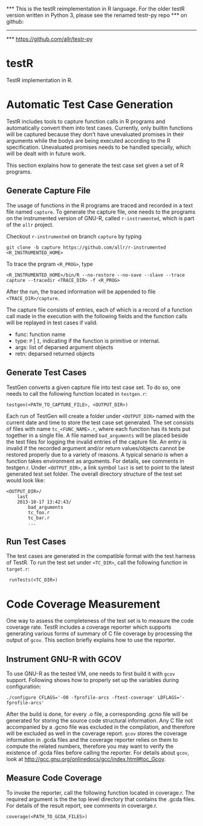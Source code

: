 *** This is the testR reimplementation in R language. For the older testR version written in Python 3, please see the renamed testr-py repo
*** on github:
***
*** https://github.com/allr/testr-py

testR
=====

TestR implementation in R. 


Automatic Test Case Generation
==============================

TestR includes tools to capture function calls in R programs and automatically convert them into test cases. Currently, only builtin functions
will be captured because they don't have unevaluated promises in their arguments while the bodys are being executed according to the R 
specification. Unevaluated promises needs to be handled specially, which will be dealt with in future work.

This section explains how to generate the test case set given a set of R programs.


Generate Capture File
---------------------

The usage of functions in the R programs are traced and recorded in a text file named `capture`. To generate the capture file, one needs to the
programs on the instrumented version of GNU-R, called `r-instrumented`, which is part of the `allr` project.

Checkout `r-instrumented` on branch `capture` by typing

    git clone -b capture https://github.com/allr/r-instrumented <R_INSTRUMENTED_HOME>

To trace the prgram `<R_PROG>`, type

    <R_INSTRUMENTED_HOME>/bin/R --no-restore --no-save --slave --trace capture --tracedir <TRACE_DIR> -f <R_PROG>

After the run, the traced information will be appended to file `<TRACE_DIR>/capture`.

The capture file consists of entries, each of which is a record of a function call made in the execution with the following fields and the 
function calls will be replayed in test cases if valid.

  - func: function name
  - type: `P` | `I`, indicating if the function is primitive or internal.
  - args: list of deparsed argument objects
  - retn: deparsed returned objects


Generate Test Cases
-------------------

TestGen converts a given capture file into test case set. To do so, one needs to call the following function located in `testgen.r`:

    testgen(<PATH_TO_CAPTURE_FILE>, <OUTPUT_DIR>)

Each run of TestGen will create a folder under `<OUTPUT_DIR>` named with the current date and time to store the test case set generated.
The set consists of files with name `tc_<FUNC_NAME>.r`, where each function has its tests put together in a single file. A file named 
`bad_arguments` will be placed beside the test files for logging the invalid entries of the capture file. An entry is invalid if the 
recorded argument and/or return values/objects cannot be restored properly due to a variety of reasons. A typical senario is when a 
function takes environment as arguments. For details, see comments in testgen.r. Under `<OUTPUT_DIR>`, a link symbol `last` is set to 
point to the latest generated test set folder. The overall directory structure of the test set would look like:

    <OUTPUT_DIR>/
        last
        2013-10-17 13:42:43/
            bad_arguments
            tc_foo.r
            tc_bar.r
            ...


Run Test Cases
--------------

The test cases are generated in the compatible format with the test harness of TestR. To run the test set under `<TC_DIR>`, call the
following function in `target.r`:

     runTests(<TC_DIR>)


Code Coverage Measurement
=========================

One way to assess the completeness of the test set is to measure the code coverage rate. TestR includes a coverage reporter which 
supports generating various forms of summary of C file coverage by processing the output of `gcov`. This section briefly explains
how to use the reporter.


Instrument GNU-R with GCOV
--------------------------

To use GNU-R as the tested VM, one needs to first build it with `gcov` support. Following shows how to properly set up the variables 
during configuration:

    ./configure CFLAGS='-O0 -fprofile-arcs -ftest-coverage' LDFLAGS='-fprofile-arcs' 

After the build is done, for every .o file, a corresponding .gcno file will be generated for storing the source code structural 
information. Any C file not accompanied by a .gcno file was excluded in the compilation, and therefore will be excluded as well in 
the coverage report. `gcov` stores the coverage information in .gcda files and the coverage reporter relies on them to compute the
related numbers, therefore you may want to verify the existence of .gcda files before calling the reporter. For details about `gcov`, 
look at http://gcc.gnu.org/onlinedocs/gcc/index.html#toc_Gcov.


Measure Code Coverage
---------------------

To invoke the reporter, call the following function located in coverage.r. The required argument is the the top level directory that
contains the .gcda files. For details of the result report, see comments in coverarge.r.

    coverage(<PATH_TO_GCDA_FILES>)